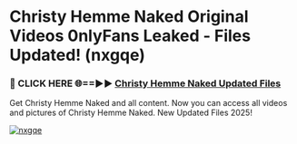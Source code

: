 # Christy Hemme Naked Original Videos 0nlyFans Leaked - Files Updated! (nxgqe)

<h3>🔴 CLICK HERE 🌐==►► <a href="https://tinyurl.com/up5wt9bj" rel="nofollow">Christy Hemme Naked Updated Files</a></h3>

Get Christy Hemme Naked and all content. Now you can access all videos and pictures of Christy Hemme Naked. New Updated Files 2025!

[![nxgqe](https://i.imgur.com/ABiUzMV.gif)](https://tinyurl.com/up5wt9bj)
